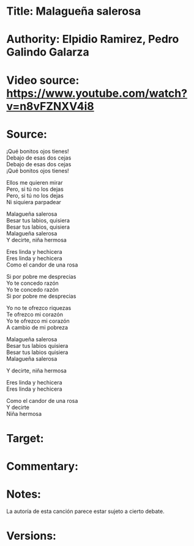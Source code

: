 # Title: Malagueña salerosa

# Authority: Elpidio Ramirez, Pedro Galindo Galarza

# Video source: https://www.youtube.com/watch?v=n8vFZNXV4i8

# Source:

¡Qué bonitos ojos tienes!  
Debajo de esas dos cejas  
Debajo de esas dos cejas  
¡Qué bonitos ojos tienes!  

Ellos me quieren mirar  
Pero, si tú no los dejas  
Pero, si tú no los dejas  
Ni siquiera parpadear  

Malagueña salerosa  
Besar tus labios, quisiera  
Besar tus labios, quisiera  
Malagueña salerosa  
Y decirte, niña hermosa  

Eres linda y hechicera  
Eres linda y hechicera  
Como el candor de una rosa  

Si por pobre me desprecias  
Yo te concedo razón  
Yo te concedo razón  
Si por pobre me desprecias  

Yo no te ofrezco riquezas  
Te ofrezco mi corazón  
Yo te ofrezco mi corazón  
A cambio de mi pobreza  

Malagueña salerosa  
Besar tus labios quisiera  
Besar tus labios quisiera  
Malagueña salerosa  

Y decirte, niña hermosa  

Eres linda y hechicera  
Eres linda y hechicera  

Como el candor de una rosa  
Y decirte   
Niña hermosa  

# Target:  

# Commentary:  

# Notes:  

La autoría de esta canción parece estar sujeto a cierto debate.

# Versions:  